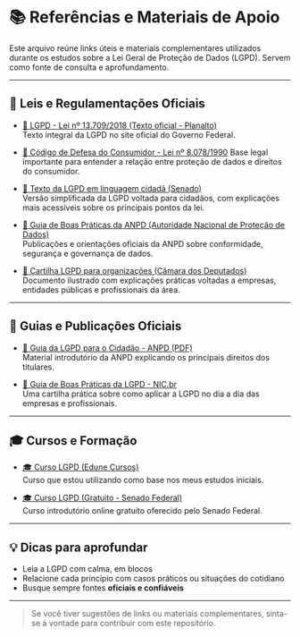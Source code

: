 # 📚 Referências e Materiais de Apoio

Este arquivo reúne links úteis e materiais complementares utilizados durante os estudos sobre a Lei Geral de Proteção de Dados (LGPD). Servem como fonte de consulta e aprofundamento.

---

## 📄 Leis e Regulamentações Oficiais

- [📜 LGPD - Lei nº 13.709/2018 (Texto oficial - Planalto)](https://www.planalto.gov.br/ccivil_03/_ato2015-2018/2018/lei/l13709.htm)  
  Texto integral da LGPD no site oficial do Governo Federal.

- [📘 Código de Defesa do Consumidor - Lei nº 8.078/1990](https://www.planalto.gov.br/ccivil_03/leis/l8078.htm)
  Base legal importante para entender a relação entre proteção de dados e direitos do consumidor.

- [📘 Texto da LGPD em linguagem cidadã (Senado)](https://www12.senado.leg.br/ecidadania/visualizacaomateria?id=132046)  
  Versão simplificada da LGPD voltada para cidadãos, com explicações mais acessíveis sobre os principais pontos da lei.

- [📖 Guia de Boas Práticas da ANPD (Autoridade Nacional de Proteção de Dados)](https://www.gov.br/anpd/pt-br/assuntos/guias-e-orientacoes)  
  Publicações e orientações oficiais da ANPD sobre conformidade, segurança e governança de dados.

- [🧩 Cartilha LGPD para organizações (Câmara dos Deputados)](https://www2.camara.leg.br/legin/fed/lei/2018/lei-13709-14-agosto-2018-/anexos/cartilha-lgpd.pdf)  
  Documento ilustrado com explicações práticas voltadas a empresas, entidades públicas e profissionais da área.

---

## 🧭 Guias e Publicações Oficiais

- [📄 Guia da LGPD para o Cidadão - ANPD (PDF)](https://www.gov.br/anpd/pt-br/documentos-e-publicacoes/guia-orientativo-para-o-cidadao.pdf)  
  Material introdutório da ANPD explicando os principais direitos dos titulares.

- [📑 Guia de Boas Práticas da LGPD - NIC.br](https://cartilha.cert.br/lgpd/)  
  Uma cartilha prática sobre como aplicar a LGPD no dia a dia das empresas e profissionais.

---

## 🎓 Cursos e Formação

- [🎓 Curso LGPD (Edune Cursos)](https://edune.com.br/)  
  Curso que estou utilizando como base nos meus estudos iniciais.

- [🎓 Curso LGPD (Gratuito - Senado Federal)](https://educacaoadistancia.senado.leg.br/course/view.php?id=574)  
  Curso introdutório online gratuito oferecido pelo Senado Federal.

---

## 💡 Dicas para aprofundar

- Leia a LGPD com calma, em blocos 
- Relacione cada princípio com casos práticos ou situações do cotidiano
- Busque sempre fontes **oficiais e confiáveis**

---

> Se você tiver sugestões de links ou materiais complementares, sinta-se à vontade para contribuir com este repositório.
